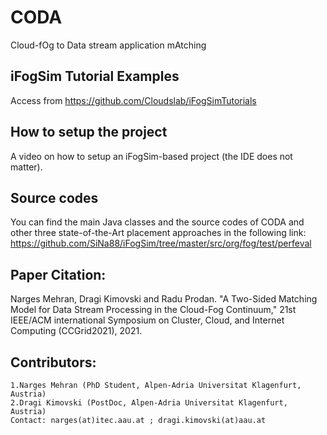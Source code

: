 # CODA
Cloud-fOg to Data stream application mAtching

## iFogSim Tutorial Examples
 Access from <A href="https://github.com/Cloudslab/iFogSimTutorials">https://github.com/Cloudslab/iFogSimTutorials</A>
 
## How to setup the project
A video on how to setup an iFogSim-based project (the IDE does not matter).

## Source codes
You can find the main Java classes and the source codes of CODA and other three state-of-the-Art placement approaches in the following link:
https://github.com/SiNa88/iFogSim/tree/master/src/org/fog/test/perfeval

## Paper Citation:
Narges Mehran, Dragi Kimovski and Radu Prodan. "A Two-Sided Matching Model for Data Stream Processing in the Cloud-Fog Continuum," 21st IEEE/ACM international Symposium on Cluster, Cloud, and Internet Computing (CCGrid2021), 2021.
	
## Contributors:
	1.Narges Mehran (PhD Student, Alpen-Adria Universitat Klagenfurt, Austria)
	2.Dragi Kimovski (PostDoc, Alpen-Adria Universitat Klagenfurt, Austria)
	Contact: narges(at)itec.aau.at ; dragi.kimovski(at)aau.at
